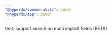 ```yaml
---
"@hyperdx/common-utils": patch
"@hyperdx/app": patch
---
```


feat: support search on multi implicit fields (BETA)
